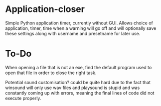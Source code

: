# Application-closer
Simple Python application timer, currently without GUI.  Allows choice of application, timer, time when a warning will go off and will optionally save these settings along with username and presetname for later use.

# To-Do
When opening a file that is not an exe, find the default program used to open that file in order to close the right task.

Potential sound customisation?  could be quite hard due to the fact that winsound will only use wav files and playsound is stupid and was constantly coming up with errors, meaning the final lines of code did not execute properly.

